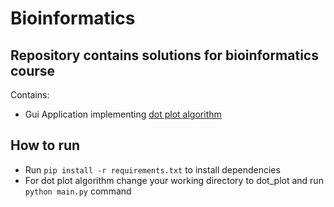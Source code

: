 # Bioinformatics
>
## Repository contains solutions for bioinformatics course
>
Contains:
- Gui Application implementing [dot plot algorithm](https://en.wikipedia.org/wiki/Dot_plot_(bioinformatics))
>
## How to run
- Run `pip install -r requirements.txt` to install dependencies
- For dot plot algorithm change your working directory to dot_plot and run `python main.py` command